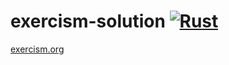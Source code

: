# exercism-solution [![Rust](https://github.com/giggs-lynx/exercism-solution/actions/workflows/rust.yml/badge.svg)](https://github.com/giggs-lynx/exercism-solution/actions/workflows/rust.yml)

[exercism.org](https://exercism.org)
